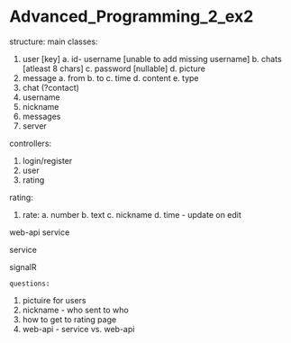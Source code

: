 # Advanced_Programming_2_ex2


structure:
main classes:
1. user
  [key]
  a. id- username 
  [unable to add missing username]
  b. chats<chat>
  [atleast 8 chars]
  c. password
  [nullable]
  d. picture
2. message 
  a. from
  b. to
  c. time
  d. content
  e. type
3. chat (?contact)
  4. username
  5. nickname
  6. messages
  7. server
  
  controllers:
  1. login/register
  2. user
  3. rating
  
  rating:
  1. rate:
    a. number
    b. text
    c. nickname
    d. time - update on edit
  
  web-api service
  
  service
  
  signalR 
  
    questions:
  1. pictuire for users
  2. nickname - who sent to who
  3. how to get to rating page
  4. web-api - service vs. web-api
  
  
